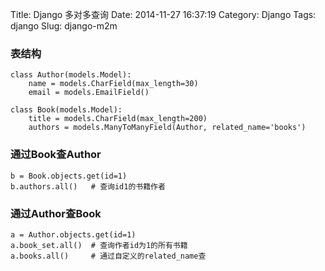 Title: Django 多对多查询
Date: 2014-11-27 16:37:19
Category: Django
Tags: django
Slug: django-m2m


### 表结构

```
class Author(models.Model):
    name = models.CharField(max_length=30)
    email = models.EmailField()
         
class Book(models.Model):
    title = models.CharField(max_length=200)
    authors = models.ManyToManyField(Author, related_name='books')
```


### 通过Book查Author

```
b = Book.objects.get(id=1) 
b.authors.all()   # 查询id1的书籍作者
```

### 通过Author查Book

```
a = Author.objects.get(id=1)
a.book_set.all()  # 查询作者id为1的所有书籍
a.books.all()     # 通过自定义的related_name查
```
